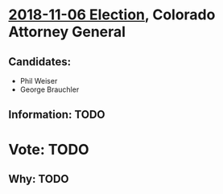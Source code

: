 # [2018-11-06 Election](../README.md), Colorado Attorney General

## Candidates:

* Phil Weiser
* George Brauchler

## Information: TODO

# Vote: TODO

## Why: TODO
